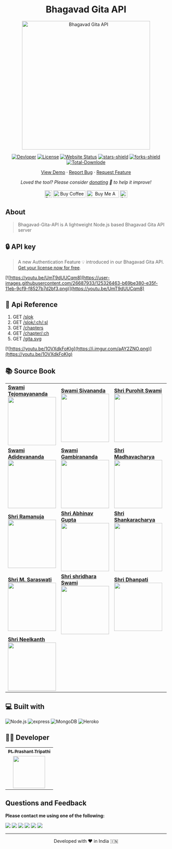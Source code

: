 <div align="center"><h1>Bhagavad Gita API</h1></div>
<p align="center"><img alt="Bhagavad Gita API" src="https://repository-images.githubusercontent.com/314205765/0bb18d80-2b22-11eb-8f6f-ccf20c0c2679" width="400vw"/></p>
<p align="center">
	<a href="https://github.com/PtPrashantTripathi"><img alt="Devloper" src="https://img.shields.io/badge/Devloper-Pt.%20Prashant%20Tripathi-Success.svg?style=flat-square"/></a>
	<a href="https://github.com/vedicscriptures/bhagavad-gita-api/LICENSE"><img alt="License" src="https://img.shields.io/github/license/vedicscriptures/bhagavad-gita-api.svg?style=flat-square"/></a>
	<a href="https://vedicscriptures.github.io"><img alt="Website Status" src="https://img.shields.io/website/http/ptprashanttripathi.github.io.svg?down_message=Down&up_message=Online&style=flat-square"/></a>
	<a href="https://github.com/vedicscriptures/bhagavad-gita-api/stargazers"><img alt="stars-shield" src="https://img.shields.io/github/stars/vedicscriptures/bhagavad-gita-api.svg?style=flat-square"/></a>
	<a href="https://github.com/vedicscriptures/bhagavad-gita-api/network/members"><img alt="forks-shield" src="https://img.shields.io/github/forks/vedicscriptures/bhagavad-gita-api.svg?style=flat-square"/></a>
	<a href="https://github.com/vedicscriptures/bhagavad-gita-api/graphs/traffic"><img alt="Total-Downlode" src="https://img.shields.io/github/downloads/vedicscriptures/bhagavad-gita-api/total.svg?style=flat-square"/></a>
</p>
<p align="center">
	<a href="https://vedicscriptures.github.io">View Demo</a> · <a href="https://github.com/vedicscriptures/bhagavad-gita-api/issues/new/choose">Report Bug</a> · <a href="https://github.com/vedicscriptures/bhagavad-gita-api/issues/new/choose">Request Feature</a>
</p>
<p align="center">
	<i>Loved the tool? Please consider <a href="https://paypal.me/ptprashanttripathi/100">donating</a> 💸 to help it improve!</i><br/><br/>
	<a href="https://paypal.me/PtPrashantTripathi"><img height='23' src="https://img.shields.io/badge/support-PayPal-blue?logo=PayPal&style=flat-square&label=Donate" alt="Donate"/></a>
	<a href='https://ko-fi.com/ptprashanttripathi' target='_blank'><img height='23' width="100" src='https://cdn.ko-fi.com/cdn/kofi3.png?v=2' alt='Buy Coffee for ptprashanttripathi' /></a>
	<a href="https://www.buymeacoffee.com/ptprashanttripathi" target="_blank"><img src="https://cdn.buymeacoffee.com/buttons/default-orange.png" alt="Buy Me A Coffee" height="23" width="100" style="border-radius:1px" /></a>
	<a href="https://ptprashanttripathi.github.io/linkpe?pa=pt1998@ybl&pn=Pt.+Prashant+Tripathi" target="_blank"><img src="https://raw.githubusercontent.com/PtPrashantTripathi/linkpe/main/img/linkpebadge.svg" alt="Support Via UPI" height="23" style="border-radius:1px" /></a>
</p>

## About

> Bhagavad-Gita-API is A lightweight Node.js based Bhagavad Gita API server

## :lock: API key

> A new Authentication Feature :bulb: introduced in our Bhagavad Gita API. [Get your license now for free](https://docs.bhagavadgitaapi.in/pricing).

[![https://youtu.be/UmT9dUUCqm8](https://user-images.githubusercontent.com/26687933/125326463-b69be380-e35f-11eb-9cf9-f8527b7d2bf3.png)](https://youtu.be/UmT9dUUCqm8)

## 🚀 Api Reference

1. GET [/slok](https://docs.bhagavadgitaapi.in/api-reference/get-slok)
2. GET [/slok/:ch/:sl](https://docs.bhagavadgitaapi.in/api-reference/get-slokm)
3. GET [/chapters](https://docs.bhagavadgitaapi.in/api-reference/get-chapters)
4. GET [/chapter/:ch](https://docs.bhagavadgitaapi.in/api-reference/get-chapter)
5. GET [/gita.svg](https://docs.bhagavadgitaapi.in/api-reference/get-gita.svg)

[![https://youtu.be/1OVXdkFoKIg](https://i.imgur.com/aAY2ZNO.png)](https://youtu.be/1OVXdkFoKIg)

## 📚 Source Book

<table>
<tbody><tr>
    <td> 
        <a href="https://www.amazon.in/Shrimad-Bhagavad-Gita-Audio-Discourses/dp/B07QB1YNWG/ref=as_li_ss_il?ie=UTF8&amp;linkCode=li2&amp;tag=vedicscriptur-21&amp;linkId=7a8fbbb4713a9cc1949e4ed30a2e1678">
        <b>Swami Tejomayananda</b>
        <br><img height="150vh" src="https://ws-in.amazon-adsystem.com/widgets/q?_encoding=UTF8&amp;ASIN=B07QB1YNWG&amp;Format=_SL160_&amp;ID=AsinImage&amp;MarketPlace=IN&amp;ServiceVersion=20070822&amp;WS=1&amp;tag=vedicscriptur-21">
        </a>
    </td>
    <td>
        <a href="https://www.amazon.in/Bhagavad-Gita-Swami-Sivananda/dp/8170520002/ref=as_li_ss_il?crid=3FE20X9W8N3U0&amp;dchild=1&amp;keywords=swami+sivananda+books&amp;qid=1607076078&amp;sprefix=Swami+Sivananda+,popular,614&amp;sr=8-7&amp;linkCode=li2&amp;tag=vedicscriptur-21&amp;linkId=b2ff2a12ee00604c1b020453d18f5fd6">
        <b>Swami Sivananda</b> 
        <br><img height="150vh" src="https://ws-in.amazon-adsystem.com/widgets/q?_encoding=UTF8&amp;ASIN=8170520002&amp;Format=_SL160_&amp;ID=AsinImage&amp;MarketPlace=IN&amp;ServiceVersion=20070822&amp;WS=1&amp;tag=vedicscriptur-21">
        </a>
    </td>
    <td> 
        <a href="https://www.amazon.in/Bhagavad-Gita-Philosophy-life/dp/B08CG7F9F8/ref=as_li_ss_il?dchild=1&amp;keywords=Shri+Purohit+Swami+book&amp;qid=1607076143&amp;sr=8-1&amp;linkCode=li2&amp;tag=vedicscriptur-21&amp;linkId=2bc6d056223d04817a074d6ccb444a53">
        <b>Shri Purohit Swami</b>
        <br><img height="150vh" src="https://ws-in.amazon-adsystem.com/widgets/q?_encoding=UTF8&amp;ASIN=B08CG7F9F8&amp;Format=_SL160_&amp;ID=AsinImage&amp;MarketPlace=IN&amp;ServiceVersion=20070822&amp;WS=1&amp;tag=vedicscriptur-21">
        </a>
    </td>
    <td>
        <a href="https://www.amazon.in/shrimad-Bhagavad-Gita-Swami-Chinmayananda/dp/B07P9JQJ1Q/ref=as_li_ss_il?crid=YV9WCXZRPI38&amp;dchild=1&amp;keywords=swami+chinmayananda+bhagavad+gita&amp;qid=1607076179&amp;sprefix=Swami+Chinmayananda,aps,644&amp;sr=8-4&amp;linkCode=li2&amp;tag=vedicscriptur-21&amp;linkId=ef8d52f4c1fb01404f7532ffc7caf5b6">
        <b>Swami Chinmayananda</b> 
        <br><img height="150vh" src="https://ws-in.amazon-adsystem.com/widgets/q?_encoding=UTF8&amp;ASIN=B07P9JQJ1Q&amp;Format=_SL160_&amp;ID=AsinImage&amp;MarketPlace=IN&amp;ServiceVersion=20070822&amp;WS=1&amp;tag=vedicscriptur-21">
        </a>
    </td>
    <td> 
        <a href="https://www.amazon.in/shri-Sankara-Dr-S-Sankaranarayanan/dp/8185141142/ref=as_li_ss_il?dchild=1&amp;qid=1607076492&amp;refinements=p_27:Dr.+S.Sankaranarayanan&amp;s=books&amp;sr=1-2&amp;linkCode=li2&amp;tag=vedicscriptur-21&amp;linkId=c4346687887547ee0f540fbdabe783f0">
        <b>Dr.S.Sankaranarayan</b>
        <br><img height="150vh" src="https://ws-in.amazon-adsystem.com/widgets/q?_encoding=UTF8&amp;ASIN=8185141142&amp;Format=_SL160_&amp;ID=AsinImage&amp;MarketPlace=IN&amp;ServiceVersion=20070822&amp;WS=1&amp;tag=vedicscriptur-21">
        </a>
    </td>
</tr>
<tr>
    <td>  
        <a href="https://www.amazon.in/shri-Ramanuja-Gita-Bhasya-English/dp/8178235188/ref=as_li_ss_il?dchild=1&amp;keywords=Swami+Adidevananda&amp;qid=1607076583&amp;s=books&amp;sr=1-4&amp;linkCode=li2&amp;tag=vedicscriptur-21&amp;linkId=25fbd382c61b77b39b947c30a75f3a76">
        <b>Swami Adidevananda</b>
        <br><img height="150vh" src="https://ws-in.amazon-adsystem.com/widgets/q?_encoding=UTF8&amp;ASIN=8178235188&amp;Format=_SL160_&amp;ID=AsinImage&amp;MarketPlace=IN&amp;ServiceVersion=20070822&amp;WS=1&amp;tag=vedicscriptur-21">
        </a>
    </td>
    <td> 
        <a href="https://www.amazon.in/Bhagavad-Gita-Shankaracharya-Gambhirananda-Swami-ebook/dp/B07QMVG2NR/ref=as_li_ss_il?dchild=1&amp;keywords=Swami+Gambirananda&amp;qid=1607076775&amp;s=digital-text&amp;sr=1-1-spell&amp;linkCode=li2&amp;tag=vedicscriptur-21&amp;linkId=fc8d7b3cdebb18073090685b0e19bddb">
        <b>Swami Gambirananda</b>
        <br><img height="150vh" src="https://ws-in.amazon-adsystem.com/widgets/q?_encoding=UTF8&amp;ASIN=B07QMVG2NR&amp;Format=_SL160_&amp;ID=AsinImage&amp;MarketPlace=IN&amp;ServiceVersion=20070822&amp;WS=1&amp;tag=vedicscriptur-21">
        </a>
    </td>
    <td> 
        <a href="https://www.amazon.com-Tatparya-Nirnaya-Anandatirtha-Volumes/dp/B00T9X23JA?">
        <b>Shri Madhavacharya</b>
        <br><img height="150vh" src="https://images-na.ssl-images-amazon.com/images/I/51shx3o7mUL._SX428_BO1,204,203,200_.jpg">
        </a>
    </td>
    <td> 
        <a href="https://www.amazon.in/shriMADBHAGAVADGITA-Translation-SANKARABHASYA-ANANDGIRI-VYAKHYA/dp/8170847133/ref=as_li_ss_il?dchild=1&amp;keywords=shri+Anandgiri&amp;qid=1607077935&amp;sr=8-2-fkmr0&amp;linkCode=li2&amp;tag=vedicscriptur-21&amp;linkId=45ad6e84fd919fe30da6ee46efe0916f">
        <b>Shri Anandgiri</b>
        <br><img height="150vh" src="https://ws-in.amazon-adsystem.com/widgets/q?_encoding=UTF8&amp;ASIN=8170847133&amp;Format=_SL160_&amp;ID=AsinImage&amp;MarketPlace=IN&amp;ServiceVersion=20070822&amp;WS=1&amp;tag=vedicscriptur-21">
        </a>
    </td>
    <td> 
        <a href="https://www.amazon.inpress-Shrimad-Bhagwatgeeta-Sanjivni-Translation/dp/B07SQQGV7M/ref=as_li_ss_il?crid=1NI6FMT26UILQ&amp;dchild=1&amp;keywords=swami+ramsukhdas+gita+hindi&amp;qid=1607077996&amp;sprefix=Swami+Ramsukhdas,aps,429&amp;sr=8-2&amp;linkCode=li2&amp;tag=vedicscriptur-21&amp;linkId=7208b48e307c51ed8f3501a7dfad3f46">
        <b>Swami Ramsukhdas</b>
        <br><img height="150vh" src="https://ws-in.amazon-adsystem.com/widgets/q?_encoding=UTF8&amp;ASIN=B07SQQGV7M&amp;Format=_SL160_&amp;ID=AsinImage&amp;MarketPlace=IN&amp;ServiceVersion=20070822&amp;WS=1&amp;tag=vedicscriptur-21">
        </a>
    </td>
</tr>
<tr>
    <td> 
        <a href="https://www.amazon.in/Bhagavad-Gita-Based-Ramanujas-Gitabhashyam/dp/1499696914/ref=as_li_ss_il?dchild=1&amp;keywords=shri+Ramanuja's+Gitabhashyam&amp;qid=1607078174&amp;sr=8-1&amp;linkCode=li2&amp;tag=vedicscriptur-21&amp;linkId=fe84187cb9ca2e15e226e9c533757ec4">
        <b>Shri Ramanuja</b>
        <br><img height="150vh" src="https://ws-in.amazon-adsystem.com/widgets/q?_encoding=UTF8&amp;ASIN=1499696914&amp;Format=_SL160_&amp;ID=AsinImage&amp;MarketPlace=IN&amp;ServiceVersion=20070822&amp;WS=1&amp;tag=vedicscriptur-21">
        </a>
    </td>
    <td> 
        <a href="https://www.amazon.in/Abhinavaguptas-Commentary-Bhagavad-Gita-Gitartha-Samgraha/dp/8186569448/ref=as_li_ss_il?dchild=1&amp;keywords=shri+abhinavgupta+gita&amp;qid=1607078269&amp;sr=8-2&amp;linkCode=li2&amp;tag=vedicscriptur-21&amp;linkId=722405c6c94d6e2e00c09531d49ff627">
        <b>Shri Abhinav Gupta</b>
        <br><img height="150vh" src="https://ws-in.amazon-adsystem.com/widgets/q?_encoding=UTF8&amp;ASIN=8186569448&amp;Format=_SL160_&amp;ID=AsinImage&amp;MarketPlace=IN&amp;ServiceVersion=20070822&amp;WS=1&amp;tag=vedicscriptur-21">
        </a>
    </td>
    <td> 
        <a href="https://www.amazon.in/Bhagavad-Gita-Commentary-shri-Sankaracharya/dp/8185208085/ref=as_li_ss_il?ie=UTF8&amp;linkCode=li2&amp;tag=vedicscriptur-21&amp;linkId=67d6e12a556466297498fa4f344336aa">
        <b>Shri Shankaracharya</b>
        <br><img height="150vh" src="https://ws-in.amazon-adsystem.com/widgets/q?_encoding=UTF8&amp;ASIN=8185208085&amp;Format=_SL160_&amp;ID=AsinImage&amp;MarketPlace=IN&amp;ServiceVersion=20070822&amp;WS=1&amp;tag=vedicscriptur-21">
        </a>
    </td>
    <td> 
        <a href="https://www.amazon.com-Bhashyam-Commentary-Jayatirtha-Raghavendratirtha/dp/9381275408">
        <b>Shri Jayatritha</b>
        <br><img height="150vh" src="https://images-na.ssl-images-amazon.com/images/I/41qWJc3IxiL._SX368_BO1,204,203,200_.jpg">
        </a>
    </td>
    <td> 
        <a href="https://www.amazon.in/Subodhini-Commentry-Mahaprabhu-Vallabhacharya-Translation/dp/8170308607/ref=as_li_ss_il?ie=UTF8&amp;linkCode=li2&amp;tag=vedicscriptur-21&amp;linkId=be20615f65dca1914be6ed7f4424ef51">
        <b>Shri Vallabhacharya</b><br><img height="150vh" src="https://ws-in.amazon-adsystem.com/widgets/q?_encoding=UTF8&amp;ASIN=8170308607&amp;Format=_SL160_&amp;ID=AsinImage&amp;MarketPlace=IN&amp;ServiceVersion=20070822&amp;WS=1&amp;tag=vedicscriptur-21">
        </a>
    </td>
</tr>
<tr>
    <td>
        <a href="https://www.amazon.in/Bhagavad-Gita-Annotation-Gudhartha-Dipika/dp/8175051949/ref=as_li_ss_il?dchild=1&amp;qid=1607079583&amp;refinements=p_27:Madhusudana+Saraswati&amp;s=books&amp;sr=1-1&amp;linkCode=li2&amp;tag=vedicscriptur-21&amp;linkId=c72ec55fccfe3d5182a30a06b18b8de9">
        <b>Shri M. Saraswati</b>
        <br><img height="150vh" src="https://ws-in.amazon-adsystem.com/widgets/q?_encoding=UTF8&amp;ASIN=8175051949&amp;Format=_SL160_&amp;ID=AsinImage&amp;MarketPlace=IN&amp;ServiceVersion=20070822&amp;WS=1&amp;tag=vedicscriptur-21">
        </a>
    </td>
    <td>
        <a href="https://www.amazon.in/shrimad-Bhagavad-Gita-shridhara-Swami/dp/8178234920/ref=as_li_ss_il?dchild=1&amp;keywords=shri+shridhara+Swami&amp;qid=1607079632&amp;s=books&amp;sr=1-1&amp;linkCode=li2&amp;tag=vedicscriptur-21&amp;linkId=025a7ddde09dfe6f0c2cc95d7b670aca">
        <b>Shri shridhara Swami</b>
        <br><img height="150vh" src="https://ws-in.amazon-adsystem.com/widgets/q?_encoding=UTF8&amp;ASIN=8178234920&amp;Format=_SL160_&amp;ID=AsinImage&amp;MarketPlace=IN&amp;ServiceVersion=20070822&amp;WS=1&amp;tag=vedicscriptur-21">
        </a>
    </td>
    <td>
        <a href="https://www.amazon.in/shrimad-Bhagavad-Gita-Swarupananda-Swam…tag=vedicscriptur-21&amp;linkId=adf8f369848073dee2f2c305b3d2bfec">
        <b>Shri Dhanpati</b> 
        <br><img height="150vh" src="https://ws-in.amazon-adsystem.com/widgets/q?_encoding=UTF8&amp;ASIN=B07QR2D2X4&amp;Format=_SL160_&amp;ID=AsinImage&amp;MarketPlace=IN&amp;ServiceVersion=20070822&amp;WS=1&amp;tag=vedicscriptur-21">
        </a>
    </td>
    <td>
        <a href="https://www.amazon.in/Bhagavad-Gita-Viewed-Swami-Vivekananda/dp/8175053321/ref=as_li_ss_il?dchild=1&amp;keywords=Vedanta+gita&amp;qid=1607080279&amp;s=books&amp;sr=1-2&amp;linkCode=li2&amp;tag=vedicscriptur-21&amp;linkId=e9ff0620537ab376d45bb6440820592f">
        <b>Vedantadeshika</b>
        <br><img height="150vh" src="https://ws-in.amazon-adsystem.com/widgets/q?_encoding=UTF8&amp;ASIN=8175053321&amp;Format=_SL160_&amp;ID=AsinImage&amp;MarketPlace=IN&amp;ServiceVersion=20070822&amp;WS=1&amp;tag=vedicscriptur-21">
        </a>
    </td>
    <td> 
        <a href="https://www.amazon.in/Hima-Communications-Purushothama-Yoga-Bhagavad/dp/B00FHU52LA/ref=as_li_ss_il?ie=UTF8&amp;linkCode=li2&amp;tag=vedicscriptur-21&amp;linkId=8ed142cc3911078375cbdd3fdc9a0611">
        <b>Shri Purushottamji</b>
        <br><img height="150vh" src="https://ws-in.amazon-adsystem.com/widgets/q?_encoding=UTF8&amp;ASIN=B00FHU52LA&amp;Format=_SL160_&amp;ID=AsinImage&amp;MarketPlace=IN&amp;ServiceVersion=20070822&amp;WS=1&amp;tag=vedicscriptur-21">
        </a>
    </td>
</tr>
<tr>
    <td>
        <a href="https://www.amazon.in/Shri-Krushnayan-Gopal-Neelkanth-Dandekar/dp/B07JD7Q9MB/ref=as_li_ss_il?dchild=1&amp;keywords=shri+neelkanth&amp;qid=1607083622&amp;s=books&amp;sr=1-4&amp;linkCode=li2&amp;tag=vedicscriptur-21&amp;linkId=6e0a0e1ae62aac762405a6dd2635813d">
        <b>Shri Neelkanth</b>
        <br><img height="150vh" src="https://ws-in.amazon-adsystem.com/widgets/q?_encoding=UTF8&amp;ASIN=B07JD7Q9MB&amp;Format=_SL160_&amp;ID=AsinImage&amp;MarketPlace=IN&amp;ServiceVersion=20070822&amp;WS=1&amp;tag=vedicscriptur-21">
    </a></td>
</tr>
</tbody></table>

## 💻 Built with

![Node.js](https://img.shields.io/badge/node.js%20-%2343853D.svg?&style=for-the-badge&logo=node.js&logoColor=white)
![express](https://img.shields.io/badge/express.js%20-%23404d59.svg?&style=for-the-badge)
![MongoDB](https://img.shields.io/badge/MongoDB-%234ea94b.svg?&style=for-the-badge&logo=mongodb&logoColor=white)
![Heroko](https://img.shields.io/badge/heroku%20-%23430098.svg?&style=for-the-badge&logo=heroku&logoColor=white)

## 👨‍💻 Developer

<table>
    <tbody>
	<tr>
        <th align="center">
            <a href="https://github.com/ptprashanttripathi">
                <sub><b>Pt. Prashant Tripathi</b></sub>
            </a>
        </th>
      </tr>
     <tr>
        <td align="center">
            <a href="https://github.com/ptprashanttripathi">
                <img src="https://avatars2.githubusercontent.com/u/26687933?s=200&amp;v=4" width="100px;" alt="">
            </a>
        </td>
    </tr>
	</tbody>
</table>

## Questions and Feedback

**Please contact me using one of the following:**

[![](https://img.shields.io/badge/twitter-%231DA1F2.svg?&style=for-the-badge&logo=twitter&logoColor=white)](https://twitter.com/ptprashant09)
[![](https://img.shields.io/badge/linkedin-%230077B5.svg?&style=for-the-badge&logo=linkedin&logoColor=white)](https://www.linkedin.com/in/ptprashanttripathi/)
[![](https://img.shields.io/badge/instagram-%23E4405F.svg?&style=for-the-badge&logo=instagram&logoColor=white)](https://www.instagram.com/ptprashanttripathi/)
[![](https://img.shields.io/badge/telegram-%233498DB.svg?&style=for-the-badge&logo=telegram&logoColor=white)](https://t.me/ptprashanttripathi/)
[![](https://img.shields.io/badge/facebook-%231877F2.svg?&style=for-the-badge&logo=facebook&logoColor=white)](https://www.facebook.com/ptprashanttripathi)
[![](https://img.shields.io/badge/DEV.TO-%230A0A0A.svg?&style=for-the-badge&logo=dev-dot-to&logoColor=white)](https://dev.to/ptprashanttripathi)

<hr>
<p align="center">Developed with ❤️ in India 🇮🇳</p>
